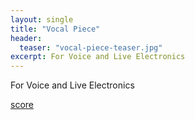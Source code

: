 ```yaml
---
layout: single
title: "Vocal Piece"
header:
  teaser: "vocal-piece-teaser.jpg"
excerpt: For Voice and Live Electronics
---
```


For Voice and Live Electronics

[score](/assets/pdfs/vocal-piece.pdf)
